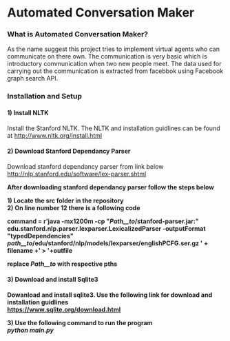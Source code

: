 # Automated Conversation Maker


### What is Automated Conversation Maker?
As the name suggest this project tries to implement virtual agents who can communicate on there own. The communication is very basic which is introductory communication when two new people meet. The data used for carrying out the communication is extracted from facebbok using Facebook graph search API.		 

### Installation and Setup

#### 1) Install NLTK		
Install the Stanford NLTK. The NLTK and installation guidlines can be found at http://www.nltk.org/install.html		

#### 2) Download Stanford Dependancy Parser
Download stanford dependancy parser from link below		
http://nlp.stanford.edu/software/lex-parser.shtml		

<b>After downloading stanford dependancy parser follow the steps below			

<b>1) Locate the src folder in the repository		 
<b>2) On line number 12 there is a following code		

command = r'java -mx1200m -cp "_Path__to_/stanford-parser.jar:" edu.stanford.nlp.parser.lexparser.LexicalizedParser -outputFormat "typedDependencies" _path__to_/edu/stanford/nlp/models/lexparser/englishPCFG.ser.gz ' + filename +' > '+outfile 

replace _Path__to_ with respective pths		

#### 3) Download and install Sqlite3
Dowanload and install sqlite3. Use the following link for download and installation guidlines		
https://www.sqlite.org/download.html		


<b>3) Use the following command to run the program		
<b> 			_python_ _main.py_


